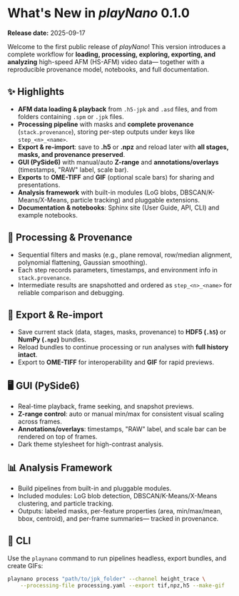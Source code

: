 # What's New in *playNano* 0.1.0

**Release date:** 2025-09-17

Welcome to the first public release of *playNano*! This version introduces a complete workflow for
**loading, processing, exploring, exporting, and analyzing** high-speed AFM (HS-AFM) video data—
together with a reproducible provenance model, notebooks, and full documentation.

## ✨ Highlights

- **AFM data loading & playback** from `.h5-jpk` and `.asd` files, and from folders containing `.spm` or `.jpk` files.
- **Processing pipeline** with masks and **complete provenance** (`stack.provenance`), storing per-step outputs under
    keys like ``step_<n>_<name>``.
- **Export & re-import**: save to **.h5** or **.npz** and reload later with **all stages, masks, and provenance preserved**.
- **GUI (PySide6)** with manual/auto **Z-range** and **annotations/overlays** (timestamps, "RAW" label, scale bar).
- **Exports** to **OME-TIFF** and **GIF** (optional scale bars) for sharing and presentations.
- **Analysis framework** with built-in modules (LoG blobs, DBSCAN/K-Means/X-Means, particle tracking) and pluggable extensions.
- **Documentation & notebooks**: Sphinx site (User Guide, API, CLI) and example notebooks.

## 🧪 Processing & Provenance

- Sequential filters and masks (e.g., plane removal, row/median alignment, polynomial flattening, Gaussian smoothing).
- Each step records parameters, timestamps, and environment info in ``stack.provenance``.
- Intermediate results are snapshotted and ordered as ``step_<n>_<name>`` for reliable comparison and debugging.

## 💾 Export & Re-import

- Save current stack (data, stages, masks, provenance) to **HDF5 (`.h5`)** or **NumPy (`.npz`)** bundles.
- Reload bundles to continue processing or run analyses with **full history intact**.
- Export to **OME-TIFF** for interoperability and **GIF** for rapid previews.

## 🖥️ GUI (PySide6)

- Real-time playback, frame seeking, and snapshot previews.
- **Z-range control**: auto or manual min/max for consistent visual scaling across frames.
- **Annotations/overlays**: timestamps, "RAW" label, and scale bar can be rendered on top of frames.
- Dark theme stylesheet for high-contrast analysis.

## 📊 Analysis Framework

- Build pipelines from built-in and pluggable modules.
- Included modules: LoG blob detection, DBSCAN/K-Means/X-Means clustering, and particle tracking.
- Outputs: labeled masks, per-feature properties (area, min/max/mean, bbox, centroid), and per-frame summaries—
    tracked in provenance.

## 🔧 CLI

Use the `playnano` command to run pipelines headless, export bundles, and create GIFs:

```bash
playnano process "path/to/jpk_folder" --channel height_trace \
    --processing-file processing.yaml --export tif,npz,h5 --make-gif

